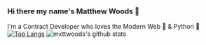 ### Hi there my name's Matthew Woods 👋

I'm a Contract Developer who loves the Modern Web 🔮 & Python 🐍
[![Top Langs](https://github-readme-stats.vercel.app/api/top-langs/?username=mxttwoods)](https://github.com/mxttwoods/)
![mxttwoods's github stats](https://github-readme-stats.vercel.app/api?username=mxttwoods&count_private=true)


<!--
**mxttwoods/mxttwoods** is a ✨ _special_ ✨ repository because its `README.md` (this file) appears on your GitHub profile.

Here are some ideas to get you started:

- 🔭 I’m currently working on ...
- 🌱 I’m currently learning ...
- 👯 I’m looking to collaborate on ...
- 🤔 I’m looking for help with ...
- 💬 Ask me about ...
- 📫 How to reach me: ...
- 😄 Pronouns: ...
- ⚡ Fun fact: ...
-->
